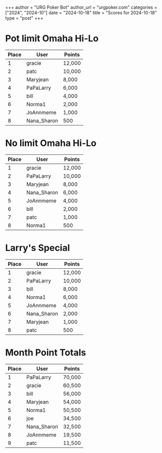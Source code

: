 +++
author = "URG Poker Bot"
author_url = "urgpoker.com"
categories = ["2024", "2024-10"]
date = "2024-10-18"
title = "Scores for 2024-10-18"
type = "post"
+++
# Pot limit Omaha Hi-Lo

| Place | User | Points |
|-------|------|--------|
| 1 | gracie | 12,000 |
| 2 | patc | 10,000 |
| 3 | Maryjean | 8,000 |
| 4 | PaPaLarry | 6,000 |
| 5 | bill | 4,000 |
| 6 | Norma1 | 2,000 |
| 7 | JoAnnmeme | 1,000 |
| 8 | Nana_Sharon | 500 |

# No limit Omaha Hi-Lo

| Place | User | Points |
|-------|------|--------|
| 1 | gracie | 12,000 |
| 2 | PaPaLarry | 10,000 |
| 3 | Maryjean | 8,000 |
| 4 | Nana_Sharon | 6,000 |
| 5 | JoAnnmeme | 4,000 |
| 6 | bill | 2,000 |
| 7 | patc | 1,000 |
| 8 | Norma1 | 500 |

# Larry's Special

| Place | User | Points |
|-------|------|--------|
| 1 | gracie | 12,000 |
| 2 | PaPaLarry | 10,000 |
| 3 | bill | 8,000 |
| 4 | Norma1 | 6,000 |
| 5 | JoAnnmeme | 4,000 |
| 6 | Nana_Sharon | 2,000 |
| 7 | Maryjean | 1,000 |
| 8 | patc | 500 |

# Month Point Totals

| Place | User | Points |
|-------|------|--------|
| 1 | PaPaLarry | 70,000 |
| 2 | gracie | 60,500 |
| 3 | bill | 56,000 |
| 4 | Maryjean | 54,000 |
| 5 | Norma1 | 50,500 |
| 6 | joe | 34,500 |
| 7 | Nana_Sharon | 32,500 |
| 8 | JoAnnmeme | 19,500 |
| 9 | patc | 11,500 |
